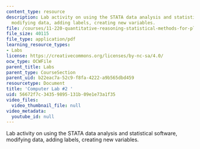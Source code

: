```yaml
---
content_type: resource
description: Lab activity on using the STATA data analysis and statistical software,
  modifying data, adding labels, creating new variables.
file: /courses/11-220-quantitative-reasoning-statistical-methods-for-planners-i-spring-2009/56672f7c34359895131b09e1e73a1f35_MIT11_220s09_Lab2_Mar6.pdf
file_size: 40115
file_type: application/pdf
learning_resource_types:
- Labs
license: https://creativecommons.org/licenses/by-nc-sa/4.0/
ocw_type: OCWFile
parent_title: Labs
parent_type: CourseSection
parent_uid: b22eac7a-52c9-f8fa-4222-a9b565dbd459
resourcetype: Document
title: 'Computer Lab #2 '
uid: 56672f7c-3435-9895-131b-09e1e73a1f35
video_files:
  video_thumbnail_file: null
video_metadata:
  youtube_id: null
---
```

Lab activity on using the STATA data analysis and statistical software, modifying data, adding labels, creating new variables.